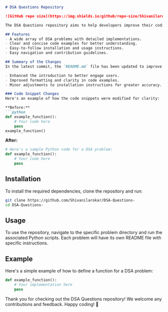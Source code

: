 ```markdown
# DSA Questions Repository

![GitHub repo size](https://img.shields.io/github/repo-size/Shivanilarokar/DSA-Questions-) ![GitHub contributors](https://img.shields.io/github/contributors/Shivanilarokar/DSA-Questions-) ![GitHub issues](https://img.shields.io/github/issues/Shivanilarokar/DSA-Questions-)

The DSA Questions repository aims to help developers improve their coding skills through a comprehensive collection of Data Structures and Algorithms (DSA) problems. 

## Features
- A wide array of DSA problems with detailed implementations.
- Clear and concise code examples for better understanding.
- Easy-to-follow installation and usage instructions.
- Easy navigation and contribution guidelines.

## Summary of the Changes
In the latest commit, the `README.md` file has been updated to improve clarity and formatting. Key changes include:

- Enhanced the introduction to better engage users.
- Improved formatting and clarity in code examples.
- Minor adjustments to installation instructions for greater accuracy.

### Code Snippet Changes
Here's an example of how the code snippets were modified for clarity:

**Before:**
```python
def example_function():
    # Your code here
    pass
example_function()
```

**After:**
```python
# Here's a sample Python code for a DSA problem:
def example_function():
    # Your code here
    pass
```

## Installation
To install the required dependencies, clone the repository and run:

```bash
git clone https://github.com/Shivanilarokar/DSA-Questions-
cd DSA-Questions-
```

## Usage
To use the repository, navigate to the specific problem directory and run the associated Python scripts. Each problem will have its own README file with specific instructions.

## Example
Here's a simple example of how to define a function for a DSA problem:

```python
def example_function():
    # Your implementation here
    pass
```

Thank you for checking out the DSA Questions repository! We welcome any contributions and feedback. Happy coding! 🚀
```